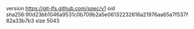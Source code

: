 version https://git-lfs.github.com/spec/v1
oid sha256:90d23bb1046a9531c0b709b2a5e06132232616a21976aa65a7f537f82a33b7b3
size 5043
